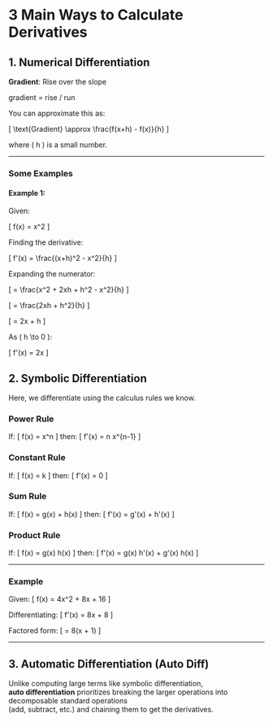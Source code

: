 # 3 Main Ways to Calculate Derivatives

## 1. Numerical Differentiation

**Gradient**: Rise over the slope  

gradient = rise / run

You can approximate this as:

\[
\text{Gradient} \approx \frac{f(x+h) - f(x)}{h}
\]

where \( h \) is a small number.

---

### Some Examples

#### Example 1:

Given:

\[
f(x) = x^2
\]

Finding the derivative:

\[
f'(x) = \frac{(x+h)^2 - x^2}{h}
\]

Expanding the numerator:

\[
= \frac{x^2 + 2xh + h^2 - x^2}{h}
\]

\[
= \frac{2xh + h^2}{h}
\]

\[
= 2x + h
\]

As \( h \to 0 \):

\[
f'(x) = 2x
\]


## 2. Symbolic Differentiation

Here, we differentiate using the calculus rules we know.

### Power Rule
If:
\[
f(x) = x^n
\]
then:
\[
f'(x) = n x^{n-1}
\]

### Constant Rule
If:
\[
f(x) = k
\]
then:
\[
f'(x) = 0
\]

### Sum Rule
If:
\[
f(x) = g(x) + h(x)
\]
then:
\[
f'(x) = g'(x) + h'(x)
\]

### Product Rule
If:
\[
f(x) = g(x) h(x)
\]
then:
\[
f'(x) = g(x) h'(x) + g'(x) h(x)
\]

---

### Example

Given:
\[
f(x) = 4x^2 + 8x + 16
\]

Differentiating:
\[
f'(x) = 8x + 8
\]

Factored form:
\[
= 8(x + 1)
\]

---

## 3. Automatic Differentiation (Auto Diff)

Unlike computing large terms like symbolic differentiation,  
**auto differentiation** prioritizes breaking the larger operations into decomposable standard operations  
(add, subtract, etc.) and chaining them to get the derivatives.
